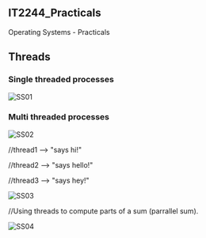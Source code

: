 ## IT2244_Practicals

Operating Systems - Practicals

## Threads

### Single threaded processes

![SS01](https://github.com/user-attachments/assets/410c149c-c816-4f7e-9c7c-a3e162c5bbbd)


### Multi threaded processes

![SS02](https://github.com/user-attachments/assets/28c73aca-40fd-4ea2-bfd3-4a266b2d43ee)


//thread1 --> "says hi!"

//thread2 --> "says hello!"

//thread3 --> "says hey!"

![SS03](https://github.com/user-attachments/assets/6a9c750b-97ad-4050-8a19-09c4afcee7ff)


//Using threads to compute parts of a sum (parrallel sum).

![SS04](https://github.com/user-attachments/assets/e16df0b5-95fa-42fa-ae97-062efae27976)

